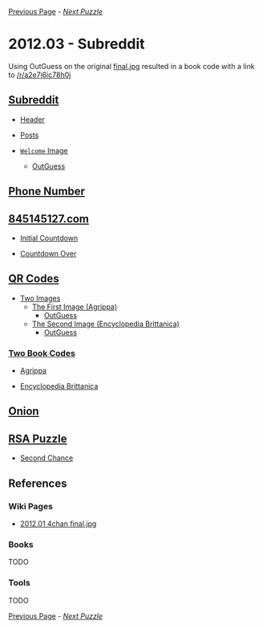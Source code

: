 [Previous Page](../02.imgur) - *[Next Puzzle](../../2013)*

# 2012.03 - Subreddit

Using OutGuess on the original [final.jpg](../01.4chan/img/final.jpg) resulted in a book code with a link to [/r/a2e7j6ic78h0j](https://www.reddit.com/r/a2e7j6ic78h0j)

## [Subreddit](01.subreddit)

* [Header](01.subreddit#header)

* [Posts](01.subreddit#posts)

* [`Welcome` Image](01.subreddit#welcome-image)
    * [OutGuess](01.subreddit#outguess)

## [Phone Number](02.phone_number)

## [845145127.com](03.845145127.com)

* [Initial Countdown](03.845145127.com#initial-countdown)

* [Countdown Over](03.845145127.com#countdown-over)

## [QR Codes](04.qr_codes)

* [Two Images](04.qr_codes#two-images)
    * [The First Image (Agrippa)](04.qr_codes#agrippa)
        * [OutGuess](04.qr_codes#agrippa-outguess)
    * [The Second Image (Encyclopedia Brittanica)](04.qr_codes#the-second-image-encyclopedia-brittanica)
        * [OutGuess](04.qr_codes#encyclopedia-britannica-outguess)

### [Two Book Codes](05.two_book_codes)

* [Agrippa](05.two_book_codes#agrippa)

* [Encyclopedia Brittanica](05.two_book_codes#encyclopedia-britannica-11th-edition-volume-6-slice-3-chitrai-to-cincinnati)

## [Onion](06.onion)

## [RSA Puzzle](07.rsa)
    
* [Second Chance](07.rsa/second_chance)

## References

### Wiki Pages

* [2012.01 4chan final.jpg](../01.4chan#outguess)

### Books

TODO

### Tools

TODO


[Previous Page](../02.imgur) - *[Next Puzzle](../../2013)*
